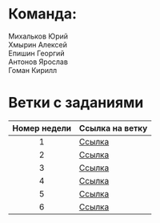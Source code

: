 # Команда:
Михальков Юрий  
Хмырин Алексей  
Епишин Георгий  
Антонов Ярослав  
Гоман Кирилл  

# Ветки с заданиями 
| Номер недели | Ссылка на ветку |
| :---: | --- |
| 1 | [Ссылка](https://github.com/Ogureche/Startapik/tree/1) |
| 2 | [Ссылка](https://github.com/Ogureche/Startapik/tree/2) |
| 3 | [Ссылка](https://github.com/Ogureche/Startapik/tree/3) |
| 4 | [Ссылка](https://github.com/Ogureche/Startapik/tree/4) |
| 5 | [Ссылка](https://github.com/Ogureche/Startapik/tree/5) |
| 6 | [Ссылка](https://github.com/Ogureche/Startapik/tree/6) |
